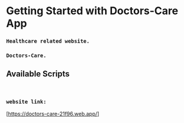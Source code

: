 # Getting Started with Doctors-Care App
### ` Healthcare related website. ` 
### ` Doctors-Care. ` 


## Available Scripts
 ` `


### `website link:       ` 
[https://doctors-care-21f96.web.app/]


